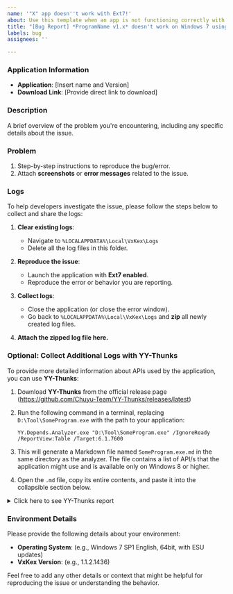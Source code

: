 ```yaml
---
name: '"X" app doesn''t work with Ext7!'
about: Use this template when an app is not functioning correctly with Ext7 enabled.
title: "[Bug Report] *ProgramName v1.x* doesn't work on Windows 7 using Ext7"
labels: bug
assignees: ''

---
```


### Application Information

- **Application**: [Insert name and Version]
- **Download Link**: [Provide direct link to download]

### Description

A brief overview of the problem you're encountering, including any specific details about the issue.

### Problem

1. Step-by-step instructions to reproduce the bug/error.
2. Attach **screenshots** or **error messages** related to the issue.

### Logs

To help developers investigate the issue, please follow the steps below to collect and share the logs:

1. **Clear existing logs**:
   - Navigate to `%LOCALAPPDATA%\Local\VxKex\Logs`
   - Delete all the log files in this folder.

2. **Reproduce the issue**:
   - Launch the application with **Ext7 enabled**.
   - Reproduce the error or behavior you are reporting.

3. **Collect logs**:
   - Close the application (or close the error window).
   - Go back to `%LOCALAPPDATA%\Local\VxKex\Logs` and **zip** all newly created log files.

4. **Attach the zipped log file here.**

### Optional: Collect Additional Logs with YY-Thunks  

To provide more detailed information about APIs used by the application, you can use **YY-Thunks**:  

1. Download **YY-Thunks** from the official release page (https://github.com/Chuyu-Team/YY-Thunks/releases/latest)
2. Run the following command in a terminal, replacing `D:\Tool\SomeProgram.exe` with the path to your application:  
   ```  
   YY.Depends.Analyzer.exe "D:\Tool\SomeProgram.exe" /IgnoreReady /ReportView:Table /Target:6.1.7600  
   ```  
3. This will generate a Markdown file named `SomeProgram.exe.md` in the same directory as the analyzer. The file contains a list of API/s that the application might use and is available only on Windows 8 or higher.  

4. Open the `.md` file, copy its entire contents, and paste it into the collapsible section below.

<details>
  <summary>Click here to see YY-Thunks report</summary>

PASTE THE ENTIRE .MD CONTENT HERE

</details>

### Environment Details

Please provide the following details about your environment:

- **Operating System**: (e.g., Windows 7 SP1 English, 64bit, with ESU updates)
- **VxKex Version**: (e.g., 1.1.2.1436)

Feel free to add any other details or context that might be helpful for reproducing the issue or understanding the behavior.

